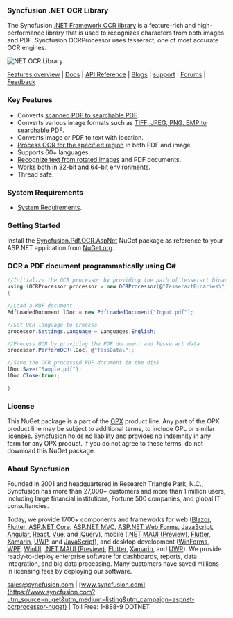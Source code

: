 ### Syncfusion .NET OCR Library

The Syncfusion [.NET Framework OCR library](https://help.syncfusion.com/file-formats/pdf/working-with-ocr/dot-net-framework?utm_source=nuget&utm_medium=listing&utm_campaign=aspnet-ocrprocessor-nuget) is a feature-rich and high-performance library that is used to recognizes characters from both images and PDF. Syncfusion OCRProcessor uses tesseract, one of most accurate OCR engines.

![NET OCR Library](https://cdn.syncfusion.com/nuget-readme/fileformats/net-pdf-ocr-processing.png)

[Features overview](https://help.syncfusion.com/file-formats/pdf/working-with-ocr/dot-net-framework?utm_source=nuget&utm_medium=listing&utm_campaign=aspnet-ocrprocessor-nuget) | [Docs](https://help.syncfusion.com/file-formats/pdf/working-with-ocr?utm_source=nuget&utm_medium=listing&utm_campaign=aspnet-ocrprocessor-nuget) | [API Reference](https://help.syncfusion.com/cr/file-formats/Syncfusion.OCRProcessor.html?utm_source=nuget&utm_medium=listing&utm_campaign=aspnet-ocrprocessor-nuget) | [Blogs](https://www.syncfusion.com/blogs/?utm_source=nuget&utm_medium=listing&utm_campaign=aspnet-ocrprocessor-nuget&s=ocr) | [support](https://support.syncfusion.com/support/tickets/create?utm_source=nuget&utm_medium=listing&utm_campaign=aspnet-ocrprocessor-nuget) | [Forums](https://www.syncfusion.com/forums?utm_source=nuget&utm_medium=listing&utm_campaign=aspnet-ocrprocessor-nuget) | [Feedback](https://www.syncfusion.com/feedback/wpf?utm_source=nuget&utm_medium=listing&utm_campaign=aspnet-ocrprocessor-nuget)

### Key Features

* Converts [scanned PDF to searchable PDF](https://help.syncfusion.com/file-formats/pdf/working-with-ocr/dot-net-framework?utm_source=nuget&utm_medium=listing&utm_campaign=aspnet-ocrprocessor-nuget#performing-ocr-for-an-entire-document).
* Converts various image formats such as [TIFF, JPEG, PNG, BMP to searchable PDF](https://help.syncfusion.com/file-formats/pdf/working-with-ocr/dot-net-framework?utm_source=nuget&utm_medium=listing&utm_campaign=aspnet-ocrprocessor-nuget#performing-ocr-on-image).
* Converts image or PDF to text with location.
* [Process OCR for the specified region](https://help.syncfusion.com/file-formats/pdf/working-with-ocr/dot-net-framework?utm_source=nuget&utm_medium=listing&utm_campaign=aspnet-ocrprocessor-nuget#performing-ocr-for-a-region-of-the-document) in both PDF and image.
* Supports 60+ languages.
* [Recognize text from rotated images](https://help.syncfusion.com/file-formats/pdf/working-with-ocr/dot-net-framework?utm_source=nuget&utm_medium=listing&utm_campaign=aspnet-ocrprocessor-nuget#performing-ocr-on-rotated-page-of-pdf-document) and PDF documents.
* Works both in 32-bit and 64-bit environments.
* Thread safe.

### System Requirements

* [System Requirements](https://help.syncfusion.com/file-formats/installation-and-upgrade/system-requirements?utm_source=nuget&utm_medium=listing&utm_campaign=aspnet-ocrprocessor-nuget).

### Getting Started

Install the [Syncfusion.Pdf.OCR.AspNet](https://www.nuget.org/packages/Syncfusion.PDF.OCR.AspNet/?utm_source=nuget&utm_medium=listing&utm_campaign=aspnet-ocrprocessor-nuget) NuGet package as reference to your ASP.NET application from [NuGet.org](https://www.nuget.org/).

### OCR a PDF document programmatically using C#

```csharp
//Initialize the OCR processor by providing the path of tesseract binaries(SyncfusionTesseract.dll and liblept168.dll)
using (OCRProcessor processor = new OCRProcessor(@"TesseractBinaries\"))
{

//Load a PDF document
PdfLoadedDocument lDoc = new PdfLoadedDocument("Input.pdf");

//Set OCR language to process
processor.Settings.Language = Languages.English;

//Process OCR by providing the PDF document and Tesseract data
processor.PerformOCR(lDoc, @"TessData\");

//Save the OCR processed PDF document in the disk
lDoc.Save("Sample.pdf");
lDoc.Close(true);

}
```

### License

This NuGet package is a part of the [OPX](https://www.syncfusion.com/products/opx?utm_source=nuget&utm_medium=listing&utm_campaign=aspnet-ocrprocessor-nuget) product line. Any part of the OPX product line may be subject to additional terms, to include GPL or similar licenses. Syncfusion holds no liability and provides no indemnity in any form for any OPX product. If you do not agree to these terms, do not download this NuGet package. 

### About Syncfusion

Founded in 2001 and headquartered in Research Triangle Park, N.C., Syncfusion has more than 27,000+ customers and more than 1 million users, including large financial institutions, Fortune 500 companies, and global IT consultancies.
 
Today, we provide 1700+ components and frameworks for web ([Blazor](https://www.syncfusion.com/blazor-components?utm_source=nuget&utm_medium=listing&utm_campaign=aspnet-ocrprocessor-nuget), [Flutter](https://www.syncfusion.com/flutter-widgets?utm_source=nuget&utm_medium=listing&utm_campaign=aspnet-ocrprocessor-nuget), [ASP.NET Core](https://www.syncfusion.com/aspnet-core-ui-controls?utm_source=nuget&utm_medium=listing&utm_campaign=aspnet-ocrprocessor-nuget), [ASP.NET MVC](https://www.syncfusion.com/aspnet-mvc-ui-controls?utm_source=nuget&utm_medium=listing&utm_campaign=aspnet-ocrprocessor-nuget), [ASP.NET Web Forms](https://www.syncfusion.com/jquery/aspnet-webforms-ui-controls?utm_source=nuget&utm_medium=listing&utm_campaign=aspnet-ocrprocessor-nuget), [JavaScript](https://www.syncfusion.com/javascript-ui-controls?utm_source=nuget&utm_medium=listing&utm_campaign=aspnet-ocrprocessor-nuget), [Angular](https://www.syncfusion.com/angular-ui-components?utm_source=nuget&utm_medium=listing&utm_campaign=aspnet-ocrprocessor-nuget), [React](https://www.syncfusion.com/react-ui-components?utm_source=nuget&utm_medium=listing&utm_campaign=aspnet-ocrprocessor-nuget), [Vue](https://www.syncfusion.com/vue-ui-components?utm_source=nuget&utm_medium=listing&utm_campaign=aspnet-ocrprocessor-nuget), and [jQuery](https://www.syncfusion.com/jquery-ui-widgets?utm_source=nuget&utm_medium=listing&utm_campaign=aspnet-ocrprocessor-nuget)), mobile ([.NET MAUI (Preview)](https://www.syncfusion.com/maui-controls?utm_source=nuget&utm_medium=listing&utm_campaign=aspnet-ocrprocessor-nuget), [Flutter](https://www.syncfusion.com/flutter-widgets?utm_source=nuget&utm_medium=listing&utm_campaign=aspnet-ocrprocessor-nuget), [Xamarin](https://www.syncfusion.com/xamarin-ui-controls?utm_source=nuget&utm_medium=listing&utm_campaign=aspnet-ocrprocessor-nuget), [UWP](https://www.syncfusion.com/uwp-ui-controls?utm_source=nuget&utm_medium=listing&utm_campaign=aspnet-ocrprocessor-nuget), and [JavaScript](https://www.syncfusion.com/javascript-ui-controls?utm_source=nuget&utm_medium=listing&utm_campaign=aspnet-ocrprocessor-nuget)), and desktop development ([WinForms](https://www.syncfusion.com/winforms-ui-controls?utm_source=nuget&utm_medium=listing&utm_campaign=aspnet-ocrprocessor-nuget), [WPF](https://www.syncfusion.com/wpf-controls?utm_source=nuget&utm_medium=listing&utm_campaign=aspnet-ocrprocessor-nuget), [WinUI](https://www.syncfusion.com/winui-controls?utm_source=nuget&utm_medium=listing&utm_campaign=aspnet-ocrprocessor-nuget), [.NET MAUI (Preview)](https://www.syncfusion.com/maui-controls?utm_source=nuget&utm_medium=listing&utm_campaign=aspnet-ocrprocessor-nuget), [Flutter](https://www.syncfusion.com/flutter-widgets?utm_source=nuget&utm_medium=listing&utm_campaign=aspnet-ocrprocessor-nuget), [Xamarin](https://www.syncfusion.com/xamarin-ui-controls?utm_source=nuget&utm_medium=listing&utm_campaign=aspnet-ocrprocessor-nuget), and [UWP](https://www.syncfusion.com/uwp-ui-controls?utm_source=nuget&utm_medium=listing&utm_campaign=aspnet-ocrprocessor-nuget)). We provide ready-to-deploy enterprise software for dashboards, reports, data integration, and big data processing. Many customers have saved millions in licensing fees by deploying our software.

[sales@syncfusion.com](mailto:sales@syncfusion.com?Subject=Syncfusion%20OCRProcessor%20-%20NuGet) | [www.syncfusion.com](https://www.syncfusion.com?utm_source=nuget&utm_medium=listing&utm_campaign=aspnet-ocrprocessor-nuget) | Toll Free: 1-888-9 DOTNET
